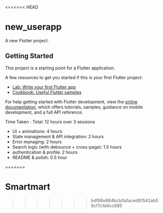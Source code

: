 <<<<<<< HEAD
# new_userapp

A new Flutter project.

## Getting Started

This project is a starting point for a Flutter application.

A few resources to get you started if this is your first Flutter project:

- [Lab: Write your first Flutter app](https://docs.flutter.dev/get-started/codelab)
- [Cookbook: Useful Flutter samples](https://docs.flutter.dev/cookbook)

For help getting started with Flutter development, view the
[online documentation](https://docs.flutter.dev/), which offers tutorials,
samples, guidance on mobile development, and a full API reference.

Time Taken :
Total: 12 hours over 3 sessions  
* UI + animations: 4 hours  
* State management & API integration: 2 hours  
* Error managing: 2 hours
* Search logic (with debounce + cross-page): 1.5 hours  
* authentication & profile: 2 hours
* README & polish: 0.5 hour


=======
# Smartmart
>>>>>>> bdf68e884bcb0a1aced91542ab59cf7c1d4cc685
